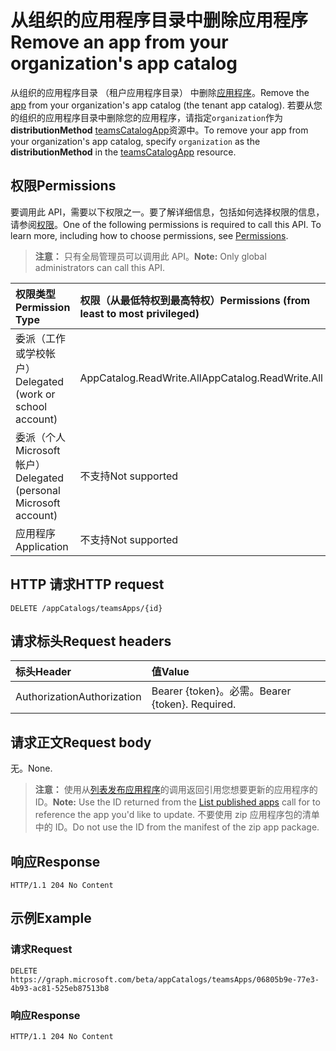 # <a name="remove-an-app-from-your-organizations-app-catalog"></a><span data-ttu-id="13d4c-101">从组织的应用程序目录中删除应用程序</span><span class="sxs-lookup"><span data-stu-id="13d4c-101">Remove an app from your organization's app catalog</span></span>



<span data-ttu-id="13d4c-102">从组织的应用程序目录 （租户应用程序目录） 中删除[应用程序](../resources/teamsapp.md)。</span><span class="sxs-lookup"><span data-stu-id="13d4c-102">Remove the [app](../resources/teamsapp.md) from your organization's app catalog (the tenant app catalog).</span></span> <span data-ttu-id="13d4c-103">若要从您的组织的应用程序目录中删除您的应用程序，请指定`organization`作为**distributionMethod** [teamsCatalogApp](../resources/teamsapp.md)资源中。</span><span class="sxs-lookup"><span data-stu-id="13d4c-103">To remove your app from your organization's app catalog, specify `organization` as the **distributionMethod** in the [teamsCatalogApp](../resources/teamsapp.md) resource.</span></span>

## <a name="permissions"></a><span data-ttu-id="13d4c-104">权限</span><span class="sxs-lookup"><span data-stu-id="13d4c-104">Permissions</span></span>

<span data-ttu-id="13d4c-p102">要调用此 API，需要以下权限之一。要了解详细信息，包括如何选择权限的信息，请参阅[权限](https://developer.microsoft.com/graph/docs/concepts/permissions_reference)。</span><span class="sxs-lookup"><span data-stu-id="13d4c-p102">One of the following permissions is required to call this API. To learn more, including how to choose permissions, see [Permissions](https://developer.microsoft.com/graph/docs/concepts/permissions_reference).</span></span>

><span data-ttu-id="13d4c-107">**注意：** 只有全局管理员可以调用此 API。</span><span class="sxs-lookup"><span data-stu-id="13d4c-107">**Note:** Only global administrators can call this API.</span></span> 

| <span data-ttu-id="13d4c-108">权限类型</span><span class="sxs-lookup"><span data-stu-id="13d4c-108">Permission Type</span></span>                        | <span data-ttu-id="13d4c-109">权限（从最低特权到最高特权）</span><span class="sxs-lookup"><span data-stu-id="13d4c-109">Permissions (from least to most privileged)</span></span>|
|:----------------------------------     |:-------------|
| <span data-ttu-id="13d4c-110">委派（工作或学校帐户）</span><span class="sxs-lookup"><span data-stu-id="13d4c-110">Delegated (work or school account)</span></span>     | <span data-ttu-id="13d4c-111">AppCatalog.ReadWrite.All</span><span class="sxs-lookup"><span data-stu-id="13d4c-111">AppCatalog.ReadWrite.All</span></span> |
| <span data-ttu-id="13d4c-112">委派（个人 Microsoft 帐户）</span><span class="sxs-lookup"><span data-stu-id="13d4c-112">Delegated (personal Microsoft account)</span></span> | <span data-ttu-id="13d4c-113">不支持</span><span class="sxs-lookup"><span data-stu-id="13d4c-113">Not supported</span></span>|
| <span data-ttu-id="13d4c-114">应用程序</span><span class="sxs-lookup"><span data-stu-id="13d4c-114">Application</span></span>                            | <span data-ttu-id="13d4c-115">不支持</span><span class="sxs-lookup"><span data-stu-id="13d4c-115">Not supported</span></span>|

## <a name="http-request"></a><span data-ttu-id="13d4c-116">HTTP 请求</span><span class="sxs-lookup"><span data-stu-id="13d4c-116">HTTP request</span></span>
<!-- { "blockType": "ignored" } -->
```http
DELETE /appCatalogs/teamsApps/{id}
```

## <a name="request-headers"></a><span data-ttu-id="13d4c-117">请求标头</span><span class="sxs-lookup"><span data-stu-id="13d4c-117">Request headers</span></span>

| <span data-ttu-id="13d4c-118">标头</span><span class="sxs-lookup"><span data-stu-id="13d4c-118">Header</span></span>        | <span data-ttu-id="13d4c-119">值</span><span class="sxs-lookup"><span data-stu-id="13d4c-119">Value</span></span>           |
|:--------------|:--------------  |
| <span data-ttu-id="13d4c-120">Authorization</span><span class="sxs-lookup"><span data-stu-id="13d4c-120">Authorization</span></span> | <span data-ttu-id="13d4c-p103">Bearer {token}。必需。</span><span class="sxs-lookup"><span data-stu-id="13d4c-p103">Bearer {token}. Required.</span></span>  |

## <a name="request-body"></a><span data-ttu-id="13d4c-123">请求正文</span><span class="sxs-lookup"><span data-stu-id="13d4c-123">Request body</span></span>

<span data-ttu-id="13d4c-124">无。</span><span class="sxs-lookup"><span data-stu-id="13d4c-124">None.</span></span>

><span data-ttu-id="13d4c-125">**注意：** 使用从[列表发布应用程序](./teamsapp_list.md)的调用返回引用您想要更新的应用程序的 ID。</span><span class="sxs-lookup"><span data-stu-id="13d4c-125">**Note:** Use the ID returned from the [List published apps](./teamsapp_list.md) call for to reference the app you'd like to update.</span></span> <span data-ttu-id="13d4c-126">不要使用 zip 应用程序包的清单中的 ID。</span><span class="sxs-lookup"><span data-stu-id="13d4c-126">Do not use the ID from the manifest of the zip app package.</span></span>

## <a name="response"></a><span data-ttu-id="13d4c-127">响应</span><span class="sxs-lookup"><span data-stu-id="13d4c-127">Response</span></span>

```
HTTP/1.1 204 No Content
```

## <a name="example"></a><span data-ttu-id="13d4c-128">示例</span><span class="sxs-lookup"><span data-stu-id="13d4c-128">Example</span></span>

### <a name="request"></a><span data-ttu-id="13d4c-129">请求</span><span class="sxs-lookup"><span data-stu-id="13d4c-129">Request</span></span>

```http
DELETE https://graph.microsoft.com/beta/appCatalogs/teamsApps/06805b9e-77e3-4b93-ac81-525eb87513b8
```

### <a name="response"></a><span data-ttu-id="13d4c-130">响应</span><span class="sxs-lookup"><span data-stu-id="13d4c-130">Response</span></span>

```http
HTTP/1.1 204 No Content
```
